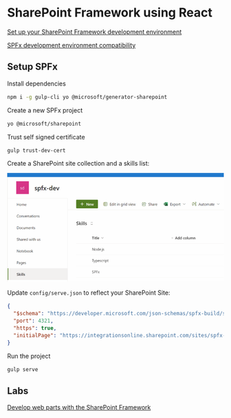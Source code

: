 # SharePoint Framework using React

[Set up your SharePoint Framework development environment](https://learn.microsoft.com/en-us/sharepoint/dev/spfx/set-up-your-development-environment)

[SPFx development environment compatibility](https://learn.microsoft.com/en-us/sharepoint/dev/spfx/compatibility)

## Setup SPFx

Install dependencies

```bash
npm i -g gulp-cli yo @microsoft/generator-sharepoint
```

Create a new SPFx project

```bash
yo @microsoft/sharepoint
```

Trust self signed certificate

```bash
gulp trust-dev-cert
```

Create a SharePoint site collection and a skills list:

![Skills List](_images/skills-list.png)


Update `config/serve.json` to reflect your SharePoint Site:

```json
{
  "$schema": "https://developer.microsoft.com/json-schemas/spfx-build/spfx-serve.schema.json",
  "port": 4321,
  "https": true,
  "initialPage": "https://integrationsonline.sharepoint.com/sites/spfx-dev/_layouts/workbench.aspx"
}

```

Run the project

```bash
gulp serve
```

## Labs

[Develop web parts with the SharePoint Framework](https://learn.microsoft.com/en-us/training/modules/sharepoint-spfx-web-parts/)